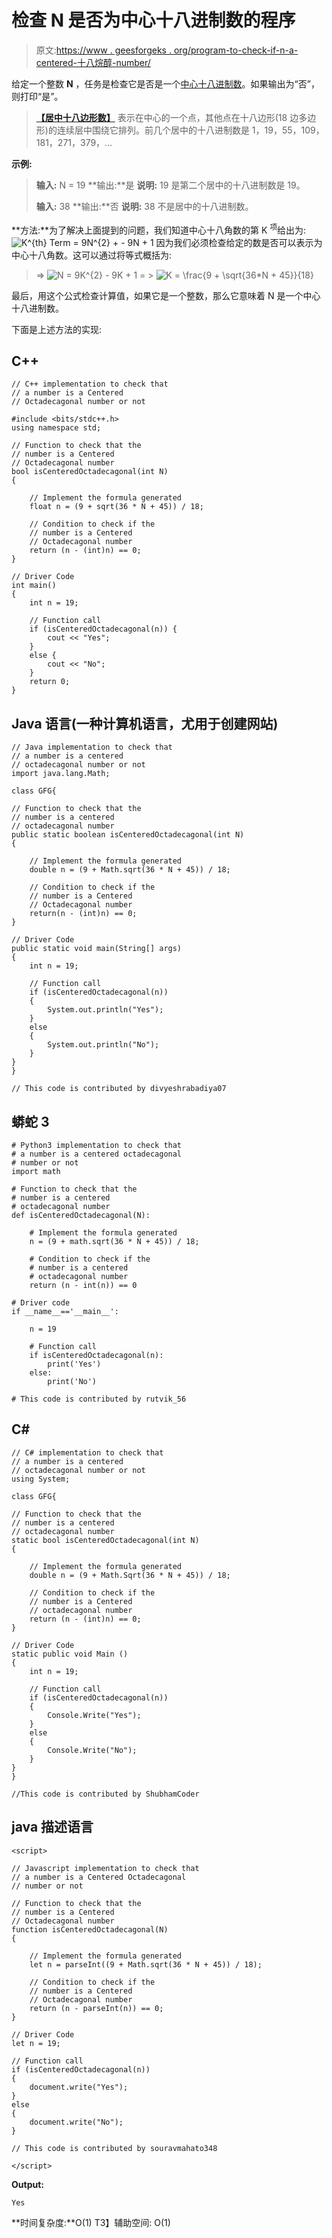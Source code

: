 # 检查 N 是否为中心十八进制数的程序

> 原文:[https://www . geesforgeks . org/program-to-check-if-n-a-centered-十八烷醇-number/](https://www.geeksforgeeks.org/program-to-check-if-n-is-a-centered-octadecagonal-number/)

给定一个整数 **N** ，任务是检查它是否是一个[中心十八进制数](https://www.geeksforgeeks.org/centered-octadecagonal-number/)。如果输出为“否”，则打印“是”。

> [**【居中十八边形数】**](https://www.geeksforgeeks.org/centered-octadecagonal-number/) 表示在中心的一个点，其他点在十八边形(18 边多边形)的连续层中围绕它排列。前几个居中的十八进制数是 1，19，55，109，181，271，379，…

**示例:**

> **输入:** N = 19
> **输出:**是
> **说明:**
> 19 是第二个居中的十八进制数是 19。
> 
> **输入:** 38
> **输出:**否
> **说明:**
> 38 不是居中的十八进制数。

**方法:**为了解决上面提到的问题，我们知道中心十八角数的第 K <sup>项</sup>给出为:![K^{th} Term = 9*N^{2} + - 9*N + 1     ](img/3af29b5a34ed3f5ca404da93e0073874.png "Rendered by QuickLaTeX.com")
因为我们必须检查给定的数是否可以表示为中心十八角数。这可以通过将等式概括为:

> => ![N = 9*K^{2} - 9*K + 1     ](img/e465e1800a68e530c955f46d81784122.png "Rendered by QuickLaTeX.com")
> = > ![K = \frac{9 + \sqrt{36*N + 45}}{18}     ](img/c9e5f57491031e11cf805f54b0014fc1.png "Rendered by QuickLaTeX.com")

最后，用这个公式检查计算值，如果它是一个整数，那么它意味着 N 是一个中心十八进制数。

下面是上述方法的实现:

## C++

```
// C++ implementation to check that
// a number is a Centered
// Octadecagonal number or not

#include <bits/stdc++.h>
using namespace std;

// Function to check that the
// number is a Centered
// Octadecagonal number
bool isCenteredOctadecagonal(int N)
{

    // Implement the formula generated
    float n = (9 + sqrt(36 * N + 45)) / 18;

    // Condition to check if the
    // number is a Centered
    // Octadecagonal number
    return (n - (int)n) == 0;
}

// Driver Code
int main()
{
    int n = 19;

    // Function call
    if (isCenteredOctadecagonal(n)) {
        cout << "Yes";
    }
    else {
        cout << "No";
    }
    return 0;
}
```

## Java 语言(一种计算机语言，尤用于创建网站)

```
// Java implementation to check that
// a number is a centered
// octadecagonal number or not
import java.lang.Math;

class GFG{

// Function to check that the
// number is a centered
// octadecagonal number
public static boolean isCenteredOctadecagonal(int N)
{

    // Implement the formula generated
    double n = (9 + Math.sqrt(36 * N + 45)) / 18;

    // Condition to check if the
    // number is a Centered
    // Octadecagonal number
    return(n - (int)n) == 0;
}

// Driver Code   
public static void main(String[] args)
{
    int n = 19;

    // Function call
    if (isCenteredOctadecagonal(n))
    {
        System.out.println("Yes");
    }
    else
    {
        System.out.println("No");
    }
}
}

// This code is contributed by divyeshrabadiya07
```

## 蟒蛇 3

```
# Python3 implementation to check that
# a number is a centered octadecagonal
# number or not
import math

# Function to check that the
# number is a centered
# octadecagonal number
def isCenteredOctadecagonal(N):

    # Implement the formula generated
    n = (9 + math.sqrt(36 * N + 45)) / 18;

    # Condition to check if the
    # number is a centered
    # octadecagonal number
    return (n - int(n)) == 0

# Driver code
if __name__=='__main__':

    n = 19

    # Function call
    if isCenteredOctadecagonal(n):
        print('Yes')
    else:
        print('No')

# This code is contributed by rutvik_56
```

## C#

```
// C# implementation to check that
// a number is a centered
// octadecagonal number or not
using System;

class GFG{

// Function to check that the
// number is a centered
// octadecagonal number
static bool isCenteredOctadecagonal(int N)
{

    // Implement the formula generated
    double n = (9 + Math.Sqrt(36 * N + 45)) / 18;

    // Condition to check if the
    // number is a Centered
    // octadecagonal number
    return (n - (int)n) == 0;
}

// Driver Code
static public void Main ()
{
    int n = 19;

    // Function call
    if (isCenteredOctadecagonal(n))
    {
        Console.Write("Yes");
    }
    else
    {
        Console.Write("No");
    }
}
}

//This code is contributed by ShubhamCoder
```

## java 描述语言

```
<script>

// Javascript implementation to check that
// a number is a Centered Octadecagonal
// number or not

// Function to check that the
// number is a Centered
// Octadecagonal number
function isCenteredOctadecagonal(N)
{

    // Implement the formula generated
    let n = parseInt((9 + Math.sqrt(36 * N + 45)) / 18);

    // Condition to check if the
    // number is a Centered
    // Octadecagonal number
    return (n - parseInt(n)) == 0;
}

// Driver Code
let n = 19;

// Function call
if (isCenteredOctadecagonal(n))
{
    document.write("Yes");
}
else
{
    document.write("No");
}

// This code is contributed by souravmahato348

</script>
```

**Output:** 

```
Yes
```

**时间复杂度:**O(1)
T3】辅助空间: O(1)